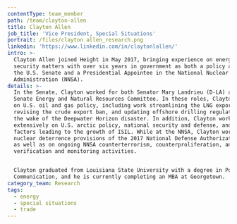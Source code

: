 ```yaml
---
contentType: team_member
path: /team/clayton-allen
title: Clayton Allen
job_title: 'Vice President, Special Situations'
portrait: /files/clayton allen_research.png
linkedin: 'https://www.linkedin.com/in/claytonlallen/'
intro: >-
  Clayton Allen joined Height in May 2017, bringing experience on energy and
  security matters with over six years in government as both a policy advisor in
  the U.S. Senate and a Presidential Appointee in the National Nuclear Security
  Administration (NNSA).
details: >-
  In the Senate, Clayton worked for both Senator Mary Landrieu (D-LA) and the
  Senate Energy and Natural Resources Committee. In these roles, Clayton focused
  on U.S. oil and gas policy, including work streamlining the LNG export regime,
  revising the crude export ban, and updating offshore drilling regulations in
  the wake of the Deepwater Horizon disaster. In addition, Clayton worked
  extensively on U.S. arctic policy, national security and defense, and specific
  factors leading to the growth of ISIL. While at the NNSA, Clayton worked on
  nuclear deterrence provisions of the 2017 National Defense Authorization Act
  as well as on ongoing NNSA counterterrorism, counterproliferation, and treaty
  verification and monitoring activities. 


  Clayton graduated from Louisiana State University with a degree in Political
  Communication, and he is currently completing an MBA at Georgetown.
category_team: Research
tags:
  - energy
  - special situations
  - trade
---
```


